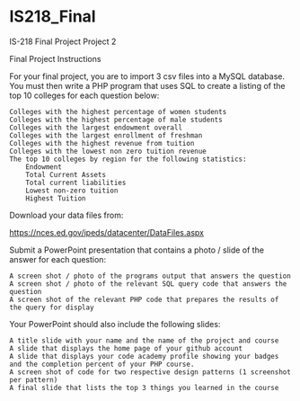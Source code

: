 # IS218_Final
IS-218 Final Project
Project 2

Final Project Instructions

For your final project, you are to import 3 csv files into a MySQL database.  You must then write a PHP program that uses SQL to create a listing of the top 10 colleges for each question below:

    Colleges with the highest percentage of women students
    Colleges with the highest percentage of male students
    Colleges with the largest endowment overall
    Colleges with the largest enrollment of freshman
    Colleges with the highest revenue from tuition
    Colleges with the lowest non zero tuition revenue
    The top 10 colleges by region for the following statistics:
        Endowment
        Total Current Assets
        Total current liabilities
        Lowest non-zero tuition
        Highest Tuition

Download your data files from:

https://nces.ed.gov/ipeds/datacenter/DataFiles.aspx

Submit a PowerPoint presentation that contains a photo / slide of the answer for each question:

    A screen shot / photo of the programs output that answers the question
    A screen shot / photo of the relevant SQL query code that answers the question
    A screen shot of the relevant PHP code that prepares the results of the query for display

Your PowerPoint should also include the following slides:

    A title slide with your name and the name of the project and course
    A slide that displays the home page of your github account
    A slide that displays your code academy profile showing your badges and the completion percent of your PHP course.
    A screen shot of code for two respective design patterns (1 screenshot per pattern)
    A final slide that lists the top 3 things you learned in the course

